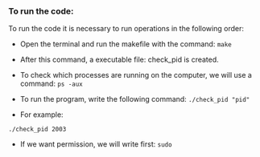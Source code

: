 ### To run the code:
To run the code it is necessary to run operations in the following order:
- Open the terminal and run the makefile with the command: `make`

- After this command, a executable file: check_pid is created.


- To check which processes are running on the computer, we will use a command:  ` ps -aux `
 
 
- To run the program, write the following command:  `./check_pid "pid"  `

- For example:

 `./check_pid 2003 `
 
 - If we want permission, we will write first: `sudo`  
